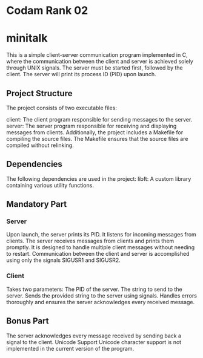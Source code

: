 # Codam Rank 02

# minitalk
This is a simple client-server communication program implemented in C, where the communication between the client and server is achieved solely through UNIX signals. The server must be started first, followed by the client. The server will print its process ID (PID) upon launch.

## Project Structure
The project consists of two executable files:

client: The client program responsible for sending messages to the server.
server: The server program responsible for receiving and displaying messages from clients.
Additionally, the project includes a Makefile for compiling the source files. The Makefile ensures that the source files are compiled without relinking.

## Dependencies
The following dependencies are used in the project:
libft: A custom library containing various utility functions.

## Mandatory Part

### Server
Upon launch, the server prints its PID.
It listens for incoming messages from clients.
The server receives messages from clients and prints them promptly.
It is designed to handle multiple client messages without needing to restart.
Communication between the client and server is accomplished using only the signals SIGUSR1 and SIGUSR2.

### Client
Takes two parameters:
The PID of the server.
The string to send to the server.
Sends the provided string to the server using signals.
Handles errors thoroughly and ensures the server acknowledges every received message.

## Bonus Part
The server acknowledges every message received by sending back a signal to the client.
Unicode Support
Unicode character support is not implemented in the current version of the program.
